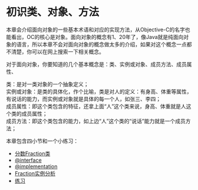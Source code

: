 # 初识类、对象、方法

本章会介绍面向对象的一些基本术语和对应的实现方法，从Objective-C的名字也能看出，OC的核心是对象。面向对象的概念有1、20年了，像Java就是纯面向对象的语言，所以本章不会对面向对象的概念做太多的介绍，如果对这个概念一点都不清楚，你可以在网上搜索一下相关概念。

对于面向对象，你要知道的几个基本概念是：类、实例或对象、成员方法、成员属性、

类：是对一类对象的一个抽象定义；  
实例或对象：是类的具体化，作个比喻，类是对人的定义：有身高、体重等属性，有说话的能力，而实例或对象就是具体的每一个人，如张三、李四；  
成员属性：即这个类包含的特征，还拿上面“人”这个类来说，身高、体重就是人这个类的成员属性；  
成员方法：即这个类包含的能力，如上边“人”这个类的“说话”能力就是一个成员方法；

本章包含四小节和一个小练习：

+ [分数Fraction类](chapter2/fraction.md)
+ [@interface](chapter2/interface.md)
+ [@implementation](chapter2/implementation.md)
+ [Fraction实例分析](chapter2/fraction_example.md)
+ [练习](chapter2/exercise.md)
